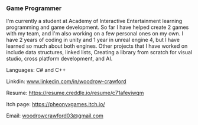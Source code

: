 ### Game Programmer



I'm currently a student at Academy of Interactive Entertainment learning programming and game development. So far I have helped create 2 games with my team, and I'm also working on a few personal ones on my own.
I have 2 years of coding in unity and 1 year in unreal engine 4, but I have learned so much about both engines.
Other projects that I have worked on include data structures, linked lists, Creating a library from scratch for visual studio, cross platform development, and AI.

Languages: C# and C++

Linkdin: www.linkedin.com/in/woodrow-crawford

Resume: https://resume.creddle.io/resume/c71afeyiwqm

Itch page: https://pheonyxgames.itch.io/

Email: woodrowcrawford03@gmail.com



<!--


**WoodrowCrawford/WoodrowCrawford** is a ✨ _special_ ✨ repository because its `README.md` (this file) appears on your GitHub profile.

Here are some ideas to get you started:

- 🔭 I’m currently working on ...
- 🌱 I’m currently learning ...
- 👯 I’m looking to collaborate on ...
- 🤔 I’m looking for help with ...
- 💬 Ask me about ...
- 📫 How to reach me: ...
- 😄 Pronouns: ...
- ⚡ Fun fact: ...
-->
